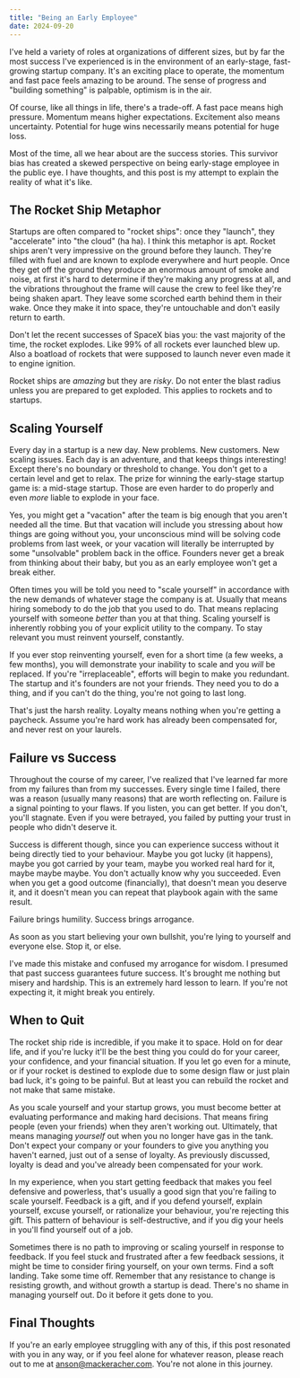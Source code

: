 ```yaml
---
title: "Being an Early Employee"
date: 2024-09-20
---
```


I've held a variety of roles at organizations of different sizes, but by far the most success I've experienced is in the environment of an early-stage, fast-growing startup company. It's an exciting place to operate, the momentum and fast pace feels amazing to be around. The sense of progress and "building something" is palpable, optimism is in the air.

Of course, like all things in life, there's a trade-off. A fast pace means high pressure. Momentum means higher expectations. Excitement also means uncertainty. Potential for huge wins necessarily means potential for huge loss.

Most of the time, all we hear about are the success stories. This survivor bias has created a skewed perspective on being early-stage employee in the public eye. I have thoughts, and this post is my attempt to explain the reality of what it's like.

## The Rocket Ship Metaphor

Startups are often compared to "rocket ships": once they "launch", they "accelerate" into "the cloud" (ha ha). I think this metaphor is apt. Rocket ships aren't very impressive on the ground before they launch. They're filled with fuel and are known to explode everywhere and hurt people. Once they get off the ground they produce an enormous amount of smoke and noise, at first it's hard to determine if they're making any progress at all, and the vibrations throughout the frame will cause the crew to feel like they're being shaken apart. They leave some scorched earth behind them in their wake. Once they make it into space, they're untouchable and don't easily return to earth.

Don't let the recent successes of SpaceX bias you: the vast majority of the time, the rocket explodes. Like 99% of all rockets ever launched blew up. Also a boatload of rockets that were supposed to launch never even made it to engine ignition.

Rocket ships are *amazing* but they are *risky*. Do not enter the blast radius unless you are prepared to get exploded. This applies to rockets and to startups.

## Scaling Yourself

Every day in a startup is a new day. New problems. New customers. New scaling issues. Each day is an adventure, and that keeps things interesting! Except there's no boundary or threshold to change. You don't get to a certain level and get to relax. The prize for winning the early-stage startup game is: a mid-stage startup. Those are even harder to do properly and even *more* liable to explode in your face.

Yes, you might get a "vacation" after the team is big enough that you aren't needed all the time. But that vacation will include you stressing about how things are going without you, your unconscious mind will be solving code problems from last week, or your vacation will literally be interrupted by some "unsolvable" problem back in the office. Founders never get a break from thinking about their baby, but you as an early employee won't get a break either.

Often times you will be told you need to "scale yourself" in accordance with the new demands of whatever stage the company is at. Usually that means hiring somebody to do the job that you used to do. That means replacing yourself with someone *better* than you at that thing. Scaling yourself is inherently robbing you of your explicit utility to the company. To stay relevant you must reinvent yourself, constantly.

If you ever stop reinventing yourself, even for a short time (a few weeks, a few months), you will demonstrate your inability to scale and you *will* be replaced. If you're "irreplaceable", efforts will begin to make you redundant. The startup and it's founders are not your friends. They need you to do a thing, and if you can't do the thing, you're not going to last long.

That's just the harsh reality. Loyalty means nothing when you're getting a paycheck. Assume you're hard work has already been compensated for, and never rest on your laurels.

## Failure vs Success

Throughout the course of my career, I've realized that I've learned far more from my failures than from my successes. Every single time I failed, there was a reason (usually many reasons) that are worth reflecting on. Failure is a signal pointing to your flaws. If you listen, you can get better. If you don't, you'll stagnate. Even if you were betrayed, you failed by putting your trust in people who didn't deserve it.

Success is different though, since you can experience success without it being directly tied to your behaviour. Maybe you got lucky (it happens), maybe you got carried by your team, maybe you worked real hard for it, maybe maybe maybe. You don't actually know why you succeeded. Even when you get a good outcome (financially), that doesn't mean you deserve it, and it doesn't mean you can repeat that playbook again with the same result.

Failure brings humility. Success brings arrogance.

As soon as you start believing your own bullshit, you're lying to yourself and everyone else. Stop it, or else.

I've made this mistake and confused my arrogance for wisdom. I presumed that past success guarantees future success. It's brought me nothing but misery and hardship. This is an extremely hard lesson to learn. If you're not expecting it, it might break you entirely.

## When to Quit

The rocket ship ride is incredible, if you make it to space. Hold on for dear life, and if you're lucky it'll be the best thing you could do for your career, your confidence, and your financial situation. If you let go even for a minute, or if your rocket is destined to explode due to some design flaw or just plain bad luck, it's going to be painful. But at least you can rebuild the rocket and not make that same mistake.

As you scale yourself and your startup grows, you must become better at evaluating performance and making hard decisions. That means firing people (even your friends) when they aren't working out. Ultimately, that means managing *yourself* out when you no longer have gas in the tank. Don't expect your company or your founders to give you anything you haven't earned, just out of a sense of loyalty. As previously discussed, loyalty is dead and you've already been compensated for your work.

In my experience, when you start getting feedback that makes you feel defensive and powerless, that's usually a good sign that you're failing to scale yourself. Feedback is a gift, and if you defend yourself, explain yourself, excuse yourself, or rationalize your behaviour, you're rejecting this gift. This pattern of behaviour is self-destructive, and if you dig your heels in you'll find yourself out of a job.

Sometimes there is no path to improving or scaling yourself in response to feedback. If you feel stuck and frustrated after a few feedback sessions, it might be time to consider firing yourself, on your own terms. Find a soft landing. Take some time off. Remember that any resistance to change is resisting growth, and without growth a startup is dead. There's no shame in managing yourself out. Do it before it gets done to you.

## Final Thoughts

If you're an early employee struggling with any of this, if this post resonated with you in any way, or if you feel alone for whatever reason, please reach out to me at anson@mackeracher.com. You're not alone in this journey.
